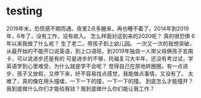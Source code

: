 # testing
2019年末，恐慌感不期而遇。夜里2点多醒来，再也睡不着了。2014年到2019年，6年了，没有工作，没有收入。
怎么样面对这到来的2020呢？
真的很恐惧
6年以来我做了什么呢？
生了老二，带孩子到上幼儿园。
一次又一次的我想突破，从最开始的不能开口说英语，到上口语班，到2019年独自一人带父母俩孩子去南卡，可以说进步还是有的
可是进步的不够，托福复习大半年，还没有考过试，学英语学到心里难受，为什么就是学不会呢？
觉得自己在原地转圈圈，有一点进步，孩子又放假，又停下来，好不容易找点感觉，我能做点事情，又没有了。
太难了，真的像在用头撞墙，一下一下的撞，一下一下的撞。
到底怎么才能撞开？
我到底做什么你们才能给我钱？我到底做什么你们能让我工作？
